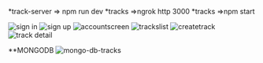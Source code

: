 *track-server => npm run dev
*tracks =>ngrok http 3000
*tracks =>npm start

![sign in](https://user-images.githubusercontent.com/73952475/127911016-42267e88-06f7-4864-a09d-eecb7d230096.jpg)
![sign up](https://user-images.githubusercontent.com/73952475/127911018-215e9bc9-12b2-4df6-a9b0-efccf7b25c24.jpg)
![accountscreen](https://user-images.githubusercontent.com/73952475/127911022-ac8d284b-3a72-4b5a-ad4f-bfe996edd16c.jpg)
![trackslist](https://user-images.githubusercontent.com/73952475/127911024-a6cb199b-d633-4408-b276-9f018a539396.jpg)
![createtrack](https://user-images.githubusercontent.com/73952475/127911027-3f5c07d1-0a18-49a9-bbc8-01fb372b1eba.jpg)
![track detail](https://user-images.githubusercontent.com/73952475/127911029-b66479a8-a70e-47b8-a3ff-028f162b35f1.jpg)

**MONGODB
![mongo-db-tracks](https://user-images.githubusercontent.com/73952475/127911033-09954c6a-a23d-4d53-ae0d-db5f46ef6bc2.jpg)
